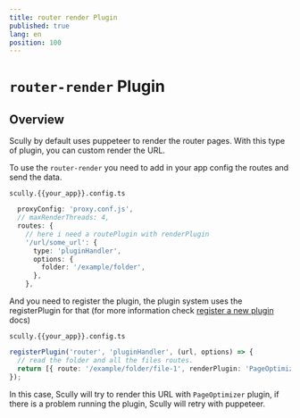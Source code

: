 ```yaml
---
title: router render Plugin
published: true
lang: en
position: 100
---
```


# `router-render` Plugin

## Overview

Scully by default uses puppeteer to render the router pages.
With this type of plugin, you can custom render the URL.

To use the `router-render` you need to add in your app config the routes and send the data.

`scully.{{your_app}}.config.ts`

```typescript
  proxyConfig: 'proxy.conf.js',
  // maxRenderThreads: 4,
  routes: {
    // here i need a routePlugin with renderPlugin
    '/url/some_url': {
      type: 'pluginHandler',
      options: {
        folder: '/example/folder',
      },
    },
```

And you need to register the plugin, the plugin system uses the registerPlugin for that (for more information check [register a new plugin](/docs/Reference/plugins/custom-plugins/register-a-new-plugin) docs)

`scully.{{your_app}}.config.ts`

```typescript
registerPlugin('router', 'pluginHandler', (url, options) => {
  // read the folder and all the files routes.
  return [{ route: '/example/folder/file-1', renderPlugin: 'PageOptimizer' }];
});
```

In this case, Scully will try to render this URL with `PageOptimizer` plugin, if there is a problem running the plugin, Scully will retry with puppeteer.
